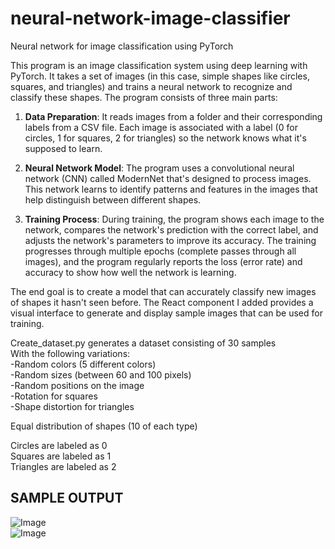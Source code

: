 # neural-network-image-classifier
Neural network for image classification using PyTorch

This program is an image classification system using deep learning with PyTorch. It takes a set of images (in this case, simple shapes like circles, squares, and triangles) and trains a neural network to recognize and classify these shapes. The program consists of three main parts:

1. **Data Preparation**: It reads images from a folder and their corresponding labels from a CSV file. Each image is associated with a label (0 for circles, 1 for squares, 2 for triangles) so the network knows what it's supposed to learn.

2. **Neural Network Model**: The program uses a convolutional neural network (CNN) called ModernNet that's designed to process images. This network learns to identify patterns and features in the images that help distinguish between different shapes.

3. **Training Process**: During training, the program shows each image to the network, compares the network's prediction with the correct label, and adjusts the network's parameters to improve its accuracy. The training progresses through multiple epochs (complete passes through all images), and the program regularly reports the loss (error rate) and accuracy to show how well the network is learning.

The end goal is to create a model that can accurately classify new images of shapes it hasn't seen before. The React component I added provides a visual interface to generate and display sample images that can be used for training.


Create_dataset.py generates a dataset consisting of 30 samples  
With the following variations:  
-Random colors (5 different colors)  
-Random sizes (between 60 and 100 pixels)  
-Random positions on the image  
-Rotation for squares  
-Shape distortion for triangles  
  
Equal distribution of shapes (10 of each type)  
  
Circles are labeled as 0  
Squares are labeled as 1  
Triangles are labeled as 2  


<h2>SAMPLE OUTPUT</h2>

![Image](https://github.com/user-attachments/assets/e130e012-05e8-453a-b9d4-e9de9c8415bc)  
![Image](https://github.com/user-attachments/assets/3bda4306-5ea3-44cd-b7fd-e7108f5ad375)



